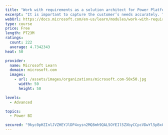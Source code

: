 ```yaml
---
title: "Work with requirements as a solution architect for Power Platform and Dynamics 365"
excerpt: "It is important to capture the customer’s needs accurately. This module explains how to capture requirements and identify functional and non-functional items."
webUrl: https://docs.microsoft.com/en-us/learn/modules/work-with-requirements/
type: course
price: Free
length: PT23M
ratings:
  count: 222
  average: 4.7342343
heat: 50

provider:
  name: Microsoft Learn
  domain: microsoft.com
  images:
    - url: /assets/images/organizations/microsoft.com-50x50.jpg
      width: 50
      height: 50

levels:
  - Advanced

topics:
  - Power BI

secured: "9kyc0pHZInlJVZHEYJlDP4xysn2MQ8mh9QAL5OYEIl5ZXbyCCpcVDwYl5pBx0wBTzDAdRWJ2TQvt0hIG1taSgpN+Cf9tkmu5wBOu1OzOoUKh2NHqT2kMpOjZ8GG9wRRjP3aZxoEH9y6mBm2gYnBfkrC+gw7XA6lX5NlD5Pn8Oz+uhhPP0eqS1ypMIr3lcgwK92PoQOzMlnYM5MjKf8FtsAu5QrNtTHuOGmS4GAAa6E+uWk2CiGLVHwln1cGo+VFJEIwBnBSKWGpdYwe5RMXiQh0CcXL5PwWubtqy4Z3MF0SLcyvucK6/ggblkoZg/BbjaYRA3CAPbtmbxEq94WPhJf5m/E/TrGIh2Il1VVIeCiIAiVz+rR6jVTrz10aPQ8CKS4zR4TrnzAFUBbLs+HwRog==;396qbeA5Cartl/Ka/CSDWw=="
---
```


